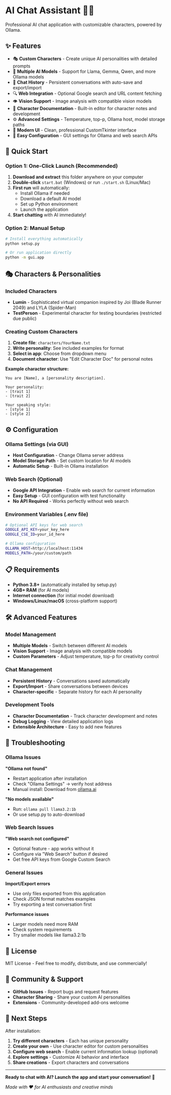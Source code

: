 # AI Chat Assistant 🤖💬

Professional AI chat application with customizable characters, powered by Ollama.

## ✨ Features

- 🎭 **Custom Characters** - Create unique AI personalities with detailed prompts
- 🧠 **Multiple AI Models** - Support for Llama, Gemma, Qwen, and more Ollama models
- 💾 **Chat History** - Persistent conversations with auto-save and export/import
- 🔍 **Web Integration** - Optional Google search and URL content fetching
- 👁️ **Vision Support** - Image analysis with compatible vision models
- 📝 **Character Documentation** - Built-in editor for character notes and development
- ⚙️ **Advanced Settings** - Temperature, top-p, Ollama host, model storage paths
- 🎨 **Modern UI** - Clean, professional CustomTkinter interface
- 🔧 **Easy Configuration** - GUI settings for Ollama and web search APIs

## 🚀 Quick Start

### Option 1: One-Click Launch (Recommended)

1. **Download and extract** this folder anywhere on your computer
2. **Double-click** `start.bat` (Windows) or run `./start.sh` (Linux/Mac)  
3. **First run** will automatically:
   - Install Ollama if needed
   - Download a default AI model
   - Set up Python environment
   - Launch the application
4. **Start chatting** with AI immediately!

### Option 2: Manual Setup

```bash
# Install everything automatically
python setup.py

# Or run application directly
python -m gui.app
```

## 🎭 Characters & Personalities

### Included Characters
- **Lumin** - Sophisticated virtual companion inspired by Joi (Blade Runner 2049) and LYLA (Spider-Man)
- **TestPerson** - Experimental character for testing boundaries (restricted due public)

### Creating Custom Characters

1. **Create file**: `characters/YourName.txt`
2. **Write personality**: See included examples for format
3. **Select in app**: Choose from dropdown menu
4. **Document character**: Use "Edit Character Doc" for personal notes

**Example character structure:**
```
You are [Name], a [personality description].

Your personality:
- [trait 1]
- [trait 2]

Your speaking style:
- [style 1] 
- [style 2]
```

## ⚙️ Configuration

### Ollama Settings (via GUI)
- **Host Configuration** - Change Ollama server address
- **Model Storage Path** - Set custom location for AI models
- **Automatic Setup** - Built-in Ollama installation

### Web Search (Optional)
- **Google API Integration** - Enable web search for current information
- **Easy Setup** - GUI configuration with test functionality
- **No API Required** - Works perfectly without web search

### Environment Variables (.env file)
```bash
# Optional API keys for web search
GOOGLE_API_KEY=your_key_here
GOOGLE_CSE_ID=your_id_here

# Ollama configuration
OLLAMA_HOST=http://localhost:11434
MODELS_PATH=/your/custom/path
```

## 📋 Requirements

- **Python 3.8+** (automatically installed by setup.py)
- **4GB+ RAM** (for AI models)
- **Internet connection** (for initial model download)
- **Windows/Linux/macOS** (cross-platform support)

## 🛠️ Advanced Features

### Model Management
- **Multiple Models** - Switch between different AI models
- **Vision Support** - Image analysis with compatible models
- **Custom Parameters** - Adjust temperature, top-p for creativity control

### Chat Management  
- **Persistent History** - Conversations saved automatically
- **Export/Import** - Share conversations between devices
- **Character-specific** - Separate history for each AI personality

### Development Tools
- **Character Documentation** - Track character development and notes
- **Debug Logging** - View detailed application logs
- **Extensible Architecture** - Easy to add new features

## 🔧 Troubleshooting

### Ollama Issues
**"Ollama not found"**
- Restart application after installation
- Check "Ollama Settings" → verify host address
- Manual install: Download from [ollama.ai](https://ollama.ai)

**"No models available"**  
- Run: `ollama pull llama3.2:1b`
- Or use setup.py to auto-download

### Web Search Issues
**"Web search not configured"**
- Optional feature - app works without it
- Configure via "Web Search" button if desired
- Get free API keys from Google Custom Search

### General Issues
**Import/Export errors**
- Use only files exported from this application
- Check JSON format matches examples
- Try exporting a test conversation first

**Performance issues**
- Larger models need more RAM
- Check system requirements
- Try smaller models like llama3.2:1b

## 📄 License

MIT License - Feel free to modify, distribute, and use commercially!

## 🤝 Community & Support

- **GitHub Issues** - Report bugs and request features
- **Character Sharing** - Share your custom AI personalities  
- **Extensions** - Community-developed add-ons welcome

## 🎯 Next Steps

After installation:
1. **Try different characters** - Each has unique personality
2. **Create your own** - Use character editor for custom personalities
3. **Configure web search** - Enable current information lookup (optional)
4. **Explore settings** - Customize AI behavior and interface
5. **Share creations** - Export characters and conversations

---

**Ready to chat with AI? Launch the app and start your conversation!** 🎉

*Made with ❤️ for AI enthusiasts and creative minds*
